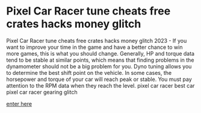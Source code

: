 # Pixel Car Racer tune cheats free crates hacks money glitch

Pixel Car Racer tune cheats free crates hacks money glitch 2023 - If you want to improve your time in the game and have a better chance to win more games, this is what you should change. Generally, HP and torque data tend to be stable at similar points, which means that finding problems in the dynamometer should not be a big problem for you. Dyno tuning allows you to determine the best shift point on the vehicle. In some cases, the horsepower and torque of your car will reach peak or stable. You must pay attention to the RPM data when they reach the level. pixel car racer best car pixel car racer gearing glitch

<a href="https://dengmod.cyou/pixel-car-racer/">enter here</a>

